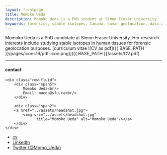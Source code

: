 ```yaml
---
layout: frontpage
title: Momoko Ueda
description: Momoko Ueda is a PhD student at Simon Fraser University. 
keywords: forensics, stable isotopes, Canada, human geolocation, data analysis
---
```


Momoko Ueda is a PhD candidate at Simon Fraser University. Her research interests include studying stable isotopes in human tissues for forensic geolocation purposes. 
[curriculum vitae ![CV as pdf]({{ BASE_PATH }}/pages/icons16/pdf-icon.png)]({{ BASE_PATH }}/assets/CV.pdf)<br/>


---


<div class="container">
<h4><a name="contact"></a>contact</h4>

    <div class="row-fluid">
        <div class="span5">
            Momoko Ueda<br/>
            Email: mueda@sfu.ca<br/>
        </div>

        <div class="span2">
        <a href="../assets/headshot.jpg">
            <img src="../assets/headshot.jpg"
                  title="Momoko Ueda" alt="Momoko Ueda"/></a>
        </div>
    </div>
</div>

<div class="navbar">
  <div class="navbar-inner">
      <ul class="nav">
          <li><a href="{{ BASE_PATH }}/assets/CV.pdf">cv</a></li>
          <li><a href="https://www.linkedin.com/in/mueda/">LinkedIn</a></li>
          <li><a href="https://twitter.com/Momo_Ueda">Twitter (@Momo_Ueda)</a></li>
      </ul>
  </div>
</div>
